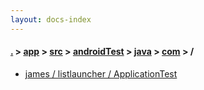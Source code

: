 ```yaml
---
layout: docs-index
---
```

#### [.](./../../../../../index) > [app](./../../../../index) > [src](./../../../index) > [androidTest](./../../index) > [java](./../index) > [com](./index) > **/**

- [james / listlauncher / ApplicationTest](james/listlauncher/ApplicationTest)

